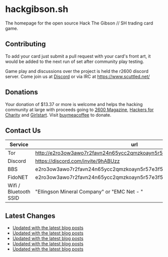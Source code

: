 # hackgibson.sh
The homepage for the open source Hack The Gibson // SH trading card game.


## Contributing

To add your card just submit a pull request with your card's front art, it would be added to the next run of set after community play testing.

Game play and discussions over the project is held the r2600 discord server. Come join us at [Discord](https://discord.com/invite/9hABUzz) or via IRC at https://www.scuttled.net/


## Donations

Your donation of $13.37 or more is welcome and helps the hacking community at large with proceeds going to [2600 Magazine](https://2600.com/), [Hackers for Charity](https://hackersforcharity.org) and [Girlstart](https://girlstart.org).  Visit [buymeacoffee](https://www.buymeacoffee.com/hackgibson.sh) to donate.


## Contact Us

Service | url
-|-
Tor | http://e2ro3ow3awo7r2favn24n65ycc2qmzkoayn5r57e3f56nvjwdcgg32ad.onion
Discord | https://discord.com/invite/9hABUzz
BBS | e2ro3ow3awo7r2favn24n65ycc2qmzkoayn5r57e3f56nvjwdcgg32ad.onion:23
FidoNET | e2ro3ow3awo7r2favn24n65ycc2qmzkoayn5r57e3f56nvjwdcgg32ad.onion:24554
Wifi / Bluetooth SSID | "Ellingson Mineral Company" or "EMC Net - <fidonet address>"

## Latest Changes
<!-- BLOG-POST-LIST:START -->
- [Updated with the latest blog posts](https://github.com/DFW2600/hackgibson.sh/commit/cf0824caaa3115948a3abbc545d6d417d06eca29)
- [Updated with the latest blog posts](https://github.com/DFW2600/hackgibson.sh/commit/4bbd37d5dc2b8b3614f926da51ea5c030b2dd78d)
- [Updated with the latest blog posts](https://github.com/DFW2600/hackgibson.sh/commit/c370f4eb519c56a2839c61fd8e796b7f50a8d21e)
- [Updated with the latest blog posts](https://github.com/DFW2600/hackgibson.sh/commit/18e14529ebbe5afc86591d08586f19ac1fa1c7a1)
- [Updated with the latest blog posts](https://github.com/DFW2600/hackgibson.sh/commit/bb12b1ee85f6df79f894623781a02acc3bcdf0ab)
<!-- BLOG-POST-LIST:END -->
